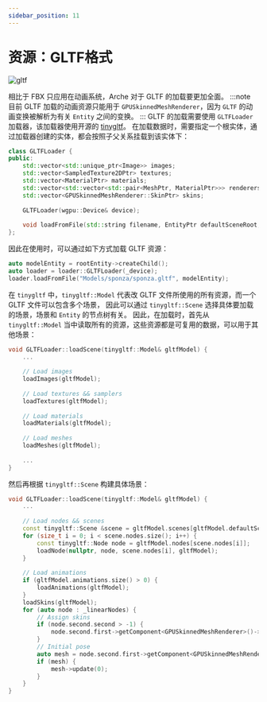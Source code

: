 ```yaml
---
sidebar_position: 11
---
```


# 资源：GLTF格式
![gltf](https://arched-graphics.oss-cn-shanghai.aliyuncs.com/img/gltf_scene.gif)

相比于 FBX 只应用在动画系统，Arche 对于 GLTF 的加载要更加全面。
:::note
目前 GLTF 加载的动画资源只能用于 `GPUSkinnedMeshRenderer`，因为 `GLTF` 的动画变换被解析为有关 `Entity` 之间的变换。
:::
GLTF 的加载需要使用 `GLTFLoader` 加载器，该加载器使用开源的 [tinygltf](https://github.com/syoyo/tinygltf)。
在加载数据时，需要指定一个根实体，通过加载器创建的实体，都会按照子父关系挂载到该实体下：
```cpp
class GLTFLoader {
public:
    std::vector<std::unique_ptr<Image>> images;
    std::vector<SampledTexture2DPtr> textures;
    std::vector<MaterialPtr> materials;
    std::vector<std::vector<std::pair<MeshPtr, MaterialPtr>>> renderers;
    std::vector<GPUSkinnedMeshRenderer::SkinPtr> skins;
    
    GLTFLoader(wgpu::Device& device);
    
    void loadFromFile(std::string filename, EntityPtr defaultSceneRoot, float scale = 1.0f);
};
```

因此在使用时，可以通过如下方式加载 GLTF 资源：
```cpp
auto modelEntity = rootEntity->createChild();
auto loader = loader::GLTFLoader(_device);
loader.loadFromFile("Models/sponza/sponza.gltf", modelEntity);
```

在 `tinygltf` 中，`tinygltf::Model` 代表改 GLTF 文件所使用的所有资源，而一个 GLTF 文件可以包含多个场景，
因此可以通过 `tinygltf::Scene` 选择具体要加载的场景，场景和 `Entity` 的节点树有关。
因此，在加载时，首先从 `tinygltf::Model` 当中读取所有的资源，这些资源都是可复用的数据，可以用于其他场景：
```cpp
void GLTFLoader::loadScene(tinygltf::Model& gltfModel) {
    ...
    
    // Load images
    loadImages(gltfModel);
    
    // Load textures && samplers
    loadTextures(gltfModel);
    
    // Load materials
    loadMaterials(gltfModel);
    
    // Load meshes
    loadMeshes(gltfModel);
    
    ...
}
```

然后再根据 `tinygltf::Scene` 构建具体场景：
```cpp
void GLTFLoader::loadScene(tinygltf::Model& gltfModel) {
    ...
    
    // Load nodes && scenes
    const tinygltf::Scene &scene = gltfModel.scenes[gltfModel.defaultScene > -1 ? gltfModel.defaultScene : 0];
    for (size_t i = 0; i < scene.nodes.size(); i++) {
        const tinygltf::Node node = gltfModel.nodes[scene.nodes[i]];
        loadNode(nullptr, node, scene.nodes[i], gltfModel);
    }
    
    // Load animations
    if (gltfModel.animations.size() > 0) {
        loadAnimations(gltfModel);
    }
    loadSkins(gltfModel);
    for (auto node : _linearNodes) {
        // Assign skins
        if (node.second.second > -1) {
            node.second.first->getComponent<GPUSkinnedMeshRenderer>()->setSkin(skins[node.second.second]);
        }
        // Initial pose
        auto mesh = node.second.first->getComponent<GPUSkinnedMeshRenderer>();
        if (mesh) {
            mesh->update(0);
        }
    }
}
```
